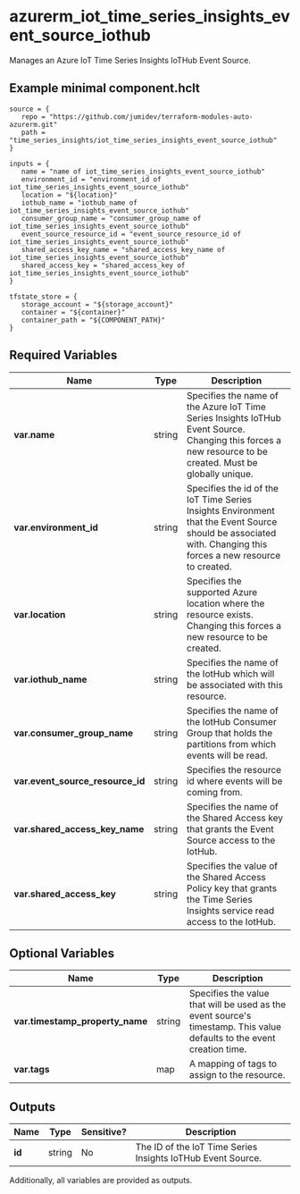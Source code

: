 # azurerm_iot_time_series_insights_event_source_iothub

Manages an Azure IoT Time Series Insights IoTHub Event Source.

## Example minimal component.hclt

```hcl
source = {
   repo = "https://github.com/jumidev/terraform-modules-auto-azurerm.git" 
   path = "time_series_insights/iot_time_series_insights_event_source_iothub" 
}

inputs = {
   name = "name of iot_time_series_insights_event_source_iothub" 
   environment_id = "environment_id of iot_time_series_insights_event_source_iothub" 
   location = "${location}" 
   iothub_name = "iothub_name of iot_time_series_insights_event_source_iothub" 
   consumer_group_name = "consumer_group_name of iot_time_series_insights_event_source_iothub" 
   event_source_resource_id = "event_source_resource_id of iot_time_series_insights_event_source_iothub" 
   shared_access_key_name = "shared_access_key_name of iot_time_series_insights_event_source_iothub" 
   shared_access_key = "shared_access_key of iot_time_series_insights_event_source_iothub" 
}

tfstate_store = {
   storage_account = "${storage_account}" 
   container = "${container}" 
   container_path = "${COMPONENT_PATH}" 
}

```

## Required Variables

| Name | Type |  Description |
| ---- | --------- |  ----------- |
| **var.name** | string |  Specifies the name of the Azure IoT Time Series Insights IoTHub Event Source. Changing this forces a new resource to be created. Must be globally unique. | 
| **var.environment_id** | string |  Specifies the id of the IoT Time Series Insights Environment that the Event Source should be associated with. Changing this forces a new resource to created. | 
| **var.location** | string |  Specifies the supported Azure location where the resource exists. Changing this forces a new resource to be created. | 
| **var.iothub_name** | string |  Specifies the name of the IotHub which will be associated with this resource. | 
| **var.consumer_group_name** | string |  Specifies the name of the IotHub Consumer Group that holds the partitions from which events will be read. | 
| **var.event_source_resource_id** | string |  Specifies the resource id where events will be coming from. | 
| **var.shared_access_key_name** | string |  Specifies the name of the Shared Access key that grants the Event Source access to the IotHub. | 
| **var.shared_access_key** | string |  Specifies the value of the Shared Access Policy key that grants the Time Series Insights service read access to the IotHub. | 

## Optional Variables

| Name | Type |  Description |
| ---- | --------- |  ----------- |
| **var.timestamp_property_name** | string |  Specifies the value that will be used as the event source's timestamp. This value defaults to the event creation time. | 
| **var.tags** | map |  A mapping of tags to assign to the resource. | 



## Outputs

| Name | Type | Sensitive? | Description |
| ---- | ---- | --------- | --------- |
| **id** | string | No  | The ID of the IoT Time Series Insights IoTHub Event Source. | 

Additionally, all variables are provided as outputs.
